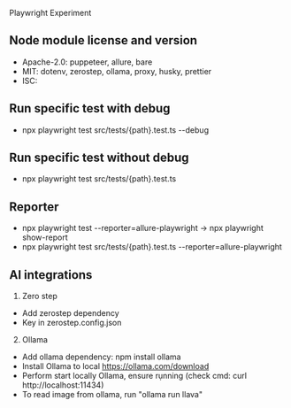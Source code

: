 Playwright Experiment
## Node module license and version
- Apache-2.0: puppeteer, allure, bare
- MIT: dotenv, zerostep, ollama, proxy, husky, prettier
- ISC: 

## Run specific test with debug
- npx playwright test src/tests/{path}.test.ts --debug

## Run specific test without debug
- npx playwright test src/tests/{path}.test.ts

## Reporter
- npx playwright test --reporter=allure-playwright -> npx playwright show-report
- npx playwright test src/tests/{path}.test.ts --reporter=allure-playwright

## AI integrations
1. Zero step
- Add zerostep dependency
- Key in zerostep.config.json
2. Ollama
- Add ollama dependency: npm install ollama
- Install Ollama to local https://ollama.com/download
- Perform start locally Ollama, ensure rụnning (check cmd: curl http://localhost:11434)
- To read image from ollama, run "ollama run llava"